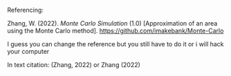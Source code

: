 Referencing:

Zhang, W. (2022). *Monte Carlo Simulation* (1.0) [Approximation of an area using the Monte Carlo method]. https://github.com/imakebank/Monte-Carlo

I guess you can change the reference but you still have to do it or i will hack your computer

In text citation:
(Zhang, 2022) or Zhang (2022)
